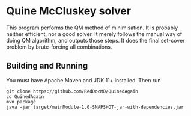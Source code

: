 # Quine McCluskey solver

This program performs the QM method of minimisation. It is probably neither efficient, nor a good solver.
It merely follows the manual way of doing QM algorithm, and outputs those steps. It does the final set-cover
problem by brute-forcing all combinations.

## Building and Running

You must have Apache Maven and JDK 11+ installed. Then run
```shell
git clone https://github.com/RedDocMD/QuinedAgain
cd QuinedAgain
mvn package
java -jar target/mainModule-1.0-SNAPSHOT-jar-with-dependencies.jar
```